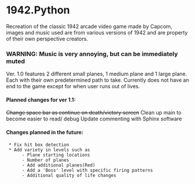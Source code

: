 # 1942.Python
Recreation of the classic 1942 arcade video game made by Capcom, images and music used are from various versions of 1942 and are property 
of their own perspective creators.

### WARNING: Music is very annoying, but can be immediately muted 

Ver. 1.0 features 2 different small planes, 1 medium plane and 1 large plane. Each with their own predetermined path to take. Currently 
does not have an end to the game except for when user runs out of lives.  
  #### Planned changes for ver 1.1:

   ~~Change space bar as continue on death/victory screen~~
     Clean up main to become easier to read/ debug
     Update commenting with Sphinx software
     
  #### Changes planned in the future:
  
     * Fix hit box detection
     * Add variety in levels such as
          - Plane starting locations
          - Number of planes 
          - Add additional planes(Red)
          - Add a 'Boss' level with specific firing patterns
          - Additional quality of life changes
          
        
